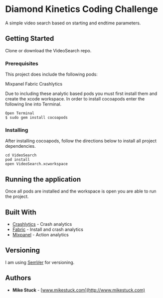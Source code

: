 # Diamond Kinetics Coding Challenge

A simple video search based on starting and endtime parameters.

## Getting Started

Clone or download the VideoSearch repo.

### Prerequisites

This project does include the following pods:

Mixpanel
Fabric
Crashlytics

Due to including these analytic based pods you must first install them and create the xcode workspace. In order to install cocoapods enter the following line into Terminal.

```
Open Terminal
$ sudo gem install cocoapods 
```

### Installing

After installing cocoapods, follow the directions below to install all project dependencies.

```
cd VideoSearch
pod install
open VideoSearch.xcworkspace
```

## Running the application

Once all pods are installed and the workspace is open you are able to run the project.

## Built With

* [Crashlytics](https://try.crashlytics.com/) - Crash analytics
* [Fabric](https://get.fabric.io/ios) - Install and crash analytics
* [Mixpanel](https://mixpanel.com/help/) - Action analytics

## Versioning

I am using [SemVer](http://semver.org/) for versioning.

## Authors

* **Mike Stuck** - [www.mikestuck.com](http://www.mikestuck.com)


